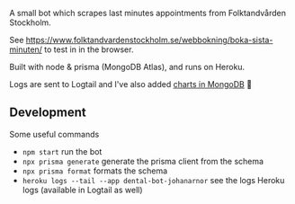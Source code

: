 A small bot which scrapes last minutes appointments from Folktandvården Stockholm.

See https://www.folktandvardenstockholm.se/webbokning/boka-sista-minuten/ to test in in the browser.

Built with node & prisma (MongoDB Atlas), and runs on Heroku.

Logs are sent to Logtail and I've also added [charts in MongoDB](https://charts.mongodb.com/charts-dental-bot-xfein/dashboards/62470c9e-a3ba-41a8-807e-ad240ff9ef7c) 🤯

## Development
Some useful commands
- `npm start` run the bot
- `npx prisma generate` generate the prisma client from the schema
- `npx prisma format` formats the schema
- `heroku logs --tail --app dental-bot-johanarnor` see the logs Heroku logs (available in Logtail as well)